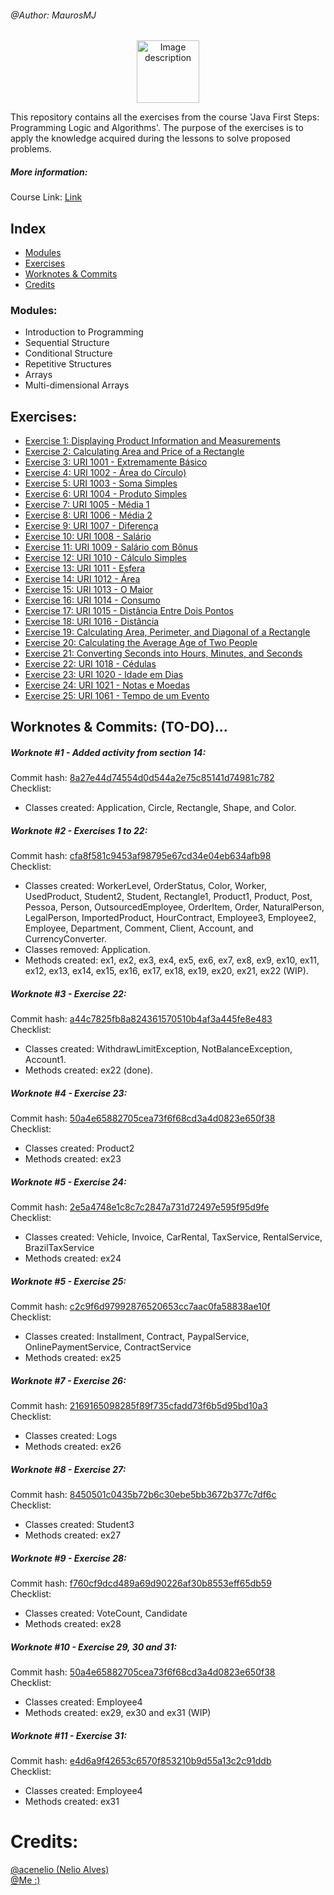 ###### @Author: MaurosMJ
<div style="text-align:center;">
    <img src="https://cdn.iconscout.com/icon/free/png-256/free-java-2038875-1720088.png?f=webp" alt="Image description" width="100" height="100">
</div>

This repository contains all the exercises from the course 'Java First Steps: Programming Logic and Algorithms'. The purpose of the exercises is to apply the knowledge acquired during the lessons to solve proposed problems.

##### More information:
Course Link: [Link](https://www.udemy.com/course/java-curso-logica-de-programacao)  

## Index

- [Modules](#Modules)
- [Exercises](#Exercises)
- [Worknotes & Commits](#Worknotes-&-Commits)
- [Credits](#Credits)

### Modules:
- Introduction to Programming
- Sequential Structure
- Conditional Structure
- Repetitive Structures
- Arrays
- Multi-dimensional Arrays

## Exercises:

- [Exercise 1: Displaying Product Information and Measurements](https://github.com/MaurosMJ/curso-logicaProgramacaoJava/blob/main/src/estrutura_sequencial/Main.java)
- [Exercise 2: Calculating Area and Price of a Rectangle](https://github.com/MaurosMJ/curso-logicaProgramacaoJava/blob/main/src/estrutura_sequencial/Main.java)
- [Exercise 3: URI 1001 - Extremamente Básico](https://github.com/MaurosMJ/curso-javacompletoExercicios/blob/main/src/Program.java)
- [Exercise 4: URI 1002 - Área do Círculo)](https://github.com/MaurosMJ/curso-javacompletoExercicios/blob/main/src/Program.java)
- [Exercise 5: URI 1003 - Soma Simples](https://github.com/MaurosMJ/curso-javacompletoExercicios/blob/main/src/Program.java)
- [Exercise 6: URI 1004 - Produto Simples](https://github.com/MaurosMJ/curso-javacompletoExercicios/blob/main/src/Program.java)
- [Exercise 7: URI 1005 - Média 1](https://github.com/MaurosMJ/curso-javacompletoExercicios/blob/main/src/Program.java)
- [Exercise 8: URI 1006 - Média 2](https://github.com/MaurosMJ/curso-javacompletoExercicios/blob/main/src/Program.java)
- [Exercise 9: URI 1007 - Diferença](https://github.com/MaurosMJ/curso-javacompletoExercicios/blob/main/src/Program.java)
- [Exercise 10: URI 1008 - Salário](https://github.com/MaurosMJ/curso-javacompletoExercicios/blob/main/src/Program.java)
- [Exercise 11: URI 1009 - Salário com Bônus](https://github.com/MaurosMJ/curso-javacompletoExercicios/blob/main/src/Program.java)
- [Exercise 12: URI 1010 - Cálculo Simples](https://github.com/MaurosMJ/curso-javacompletoExercicios/blob/main/src/Program.java)
- [Exercise 13: URI 1011 - Esfera](https://github.com/MaurosMJ/curso-javacompletoExercicios/blob/main/src/Program.java)
- [Exercise 14: URI 1012 - Área](https://github.com/MaurosMJ/curso-javacompletoExercicios/blob/main/src/Program.java)
- [Exercise 15: URI 1013 - O Maior](https://github.com/MaurosMJ/curso-javacompletoExercicios/blob/main/src/Program.java)
- [Exercise 16: URI 1014 - Consumo](https://github.com/MaurosMJ/curso-javacompletoExercicios/blob/main/src/Program.java)
- [Exercise 17: URI 1015 - Distância Entre Dois Pontos](https://github.com/MaurosMJ/curso-javacompletoExercicios/blob/main/src/Program.java)
- [Exercise 18: URI 1016 - Distância](https://github.com/MaurosMJ/curso-javacompletoExercicios/blob/main/src/Program.java)
- [Exercise 19: Calculating Area, Perimeter, and Diagonal of a Rectangle](https://github.com/MaurosMJ/curso-javacompletoExercicios/blob/main/src/Program.java)
- [Exercise 20: Calculating the Average Age of Two People](https://github.com/MaurosMJ/curso-javacompletoExercicios/blob/main/src/Program.java)
- [Exercise 21: Converting Seconds into Hours, Minutes, and Seconds](https://github.com/MaurosMJ/curso-javacompletoExercicios/blob/main/src/Program.java)
- [Exercise 22: URI 1018 - Cédulas](https://github.com/MaurosMJ/curso-javacompletoExercicios/blob/main/src/Program.java)
- [Exercise 23: URI 1020 - Idade em Dias](https://github.com/MaurosMJ/curso-javacompletoExercicios/blob/main/src/Program.java)
- [Exercise 24: URI 1021 - Notas e Moedas](https://github.com/MaurosMJ/curso-javacompletoExercicios/blob/main/src/Program.java)
- [Exercise 25: URI 1061 - Tempo de um Evento](https://github.com/MaurosMJ/curso-javacompletoExercicios/blob/main/src/Program.java)

## Worknotes & Commits: (TO-DO)...

##### Worknote #1 - Added activity from section 14:
Commit hash: [8a27e44d74554d0d544a2e75c85141d74981c782](https://github.com/MaurosMJ/curso-javacompletoExercicios/commit/8a27e44d74554d0d544a2e75c85141d74981c782)  
Checklist:
* Classes created: Application, Circle, Rectangle, Shape, and Color.

##### Worknote #2 - Exercises 1 to 22:
Commit hash: [cfa8f581c9453af98795e67cd34e04eb634afb98](https://github.com/MaurosMJ/curso-javacompletoExercicios/commit/cfa8f581c9453af98795e67cd34e04eb634afb98)  
Checklist:
* Classes created: WorkerLevel, OrderStatus, Color, Worker, UsedProduct, Student2, Student, Rectangle1, Product1, Product, Post, Pessoa, Person, OutsourcedEmployee, OrderItem, Order, NaturalPerson, LegalPerson, ImportedProduct, HourContract, Employee3, Employee2, Employee, Department, Comment, Client, Account, and CurrencyConverter.
* Classes removed: Application.
* Methods created: ex1, ex2, ex3, ex4, ex5, ex6, ex7, ex8, ex9, ex10, ex11, ex12, ex13, ex14, ex15, ex16, ex17, ex18, ex19, ex20, ex21, ex22 (WIP).

##### Worknote #3 - Exercise 22:
Commit hash: [a44c7825fb8a824361570510b4af3a445fe8e483](https://github.com/MaurosMJ/curso-javacompletoExercicios/commit/a44c7825fb8a824361570510b4af3a445fe8e483)  
Checklist:
* Classes created: WithdrawLimitException, NotBalanceException, Account1.
* Methods created: ex22 (done).

##### Worknote #4 - Exercise 23:
Commit hash: [50a4e65882705cea73f6f68cd3a4d0823e650f38](https://github.com/MaurosMJ/curso-javacompletoExercicios/commit/50a4e65882705cea73f6f68cd3a4d0823e650f38)  
Checklist:
* Classes created: Product2
* Methods created: ex23

##### Worknote #5 - Exercise 24:
Commit hash: [2e5a4748e1c8c7c2847a731d72497e595f95d9fe](https://github.com/MaurosMJ/curso-javacompletoExercicios/commit/2e5a4748e1c8c7c2847a731d72497e595f95d9fe)  
Checklist:
* Classes created: Vehicle, Invoice, CarRental, TaxService, RentalService, BrazilTaxService
* Methods created: ex24

##### Worknote #5 - Exercise 25:
Commit hash: [c2c9f6d97992876520653cc7aac0fa58838ae10f](https://github.com/MaurosMJ/curso-javacompletoExercicios/commit/c2c9f6d97992876520653cc7aac0fa58838ae10f)  
Checklist:
* Classes created: Installment, Contract, PaypalService, OnlinePaymentService, ContractService
* Methods created: ex25

##### Worknote #7 - Exercise 26:
Commit hash: [2169165098285f89f735cfadd73f6b5d95bd10a3](https://github.com/MaurosMJ/curso-javacompletoExercicios/commit/2169165098285f89f735cfadd73f6b5d95bd10a3)  
Checklist:
* Classes created: Logs
* Methods created: ex26

##### Worknote #8 - Exercise 27:
Commit hash: [8450501c0435b72b6c30ebe5bb3672b377c7df6c](https://github.com/MaurosMJ/curso-javacompletoExercicios/commit/8450501c0435b72b6c30ebe5bb3672b377c7df6c)  
Checklist:
* Classes created: Student3 
* Methods created: ex27

##### Worknote #9 - Exercise 28:
Commit hash: [f760cf9dcd489a69d90226af30b8553eff65db59](https://github.com/MaurosMJ/curso-javacompletoExercicios/commit/f760cf9dcd489a69d90226af30b8553eff65db59)  
Checklist:
* Classes created: VoteCount, Candidate
* Methods created: ex28

##### Worknote #10 - Exercise 29, 30 and 31:
Commit hash: [50a4e65882705cea73f6f68cd3a4d0823e650f38](https://github.com/MaurosMJ/curso-javacompletoExercicios/commit/50a4e65882705cea73f6f68cd3a4d0823e650f38)  
Checklist:
* Classes created: Employee4
* Methods created: ex29, ex30 and ex31 (WIP)

##### Worknote #11 - Exercise 31:
Commit hash: [e4d6a9f42653c6570f853210b9d55a13c2c91ddb](https://github.com/MaurosMJ/curso-javacompletoExercicios/commit/e4d6a9f42653c6570f853210b9d55a13c2c91ddb)  
Checklist:
* Classes created: Employee4
* Methods created: ex31

# Credits:
[@acenelio (Nelio Alves)](https://github.com/acenelio)  
[@Me :)](https://github.com/MaurosMJ)
